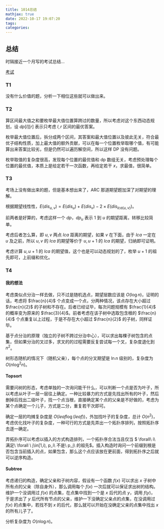 ```yaml
---
title: 1014总结
mathjax: true
date: 2022-10-17 19:07:20
tags:
categories:
---
```


## 总结

时隔接近一个月写的考试总结...

[考试](https://local.cwoi.com.cn:8443/contest/C0133)

### T1

没有什么价值的题，分析一下相位这些就可以做出来。

### T2

算区间最大值之和要枚举最大值位置算跨过的数量，所以考虑对这个东西动态规划，设 $dp[l][r]$ 表示只考虑 $l,r$ 区间的最优答案。

枚举最大值位置后，拆分成两个区间，其答案和最大值位置以及彼此无关，符合最优子结构性质，加上最大值的额外贡献，可以在每一个位置枚举取哪个值，有可能算出来答案比较劣，但是仍然可以遍历解空间，所以这样 DP 没有问题。

枚举取值的复杂度很高，发现每个位置的最优值和 dp 数组无关，考虑预处理每个位置的最优值，本质上是给定若干一次函数，再给定若干 $x$，求最值，很简单。

### T3

考场上没有做出来的题，但是基本想出来了，ARC 那道期望题加深了对期望的理解。

根据期望线性性，$E(dis_{u,v} ) = E(dis_u)+E(dis_v)-2\times E(dis_{lca(u,v)})$。

前两者是好算的，考虑这样一个 $dp$，$dp_u$ 表示 $1$ 到 $u$ 的期望距离，转移比较简单。

考虑后者怎么算，即 $u,v$ 两点 $lca$ 距离的期望，如果 $v$ 在下面，由于 $lca$ 一定在 $u$ 及之前，所以 $u,v$ 的 $lca$ 的期望等价于 $u,u+1$ 的 $lca$ 的期望，归纳即可证明。

考虑计算 $u,u+1$ 的 $lca$ 的期望值，这个也是可以动态规划的了，枚举 $u+1$ 的祖先即可，上前缀和优化。

### T4

#### 我的想法

考虑类似点分治一样去做，只不过是随机选点，期望层数应该是 $O(\log n)$，证明的话，考虑将 $\frac{n}{4}$ 个点变成一个点，分两种情况，该点存在大小超过 $\frac{n}{2}$ 的子树和不存在。后者已经证毕，每次问题规模有 $\frac{1}{4}$ 的概率变为原来的 $\frac{3}{4}$。前者考虑在该子树中选取包含根的 $\frac{n}{4}$ 个点重复以上过程，于是不存在大小超过 $\frac{n}{2}$ 的子树，同样证毕。

基于点分治的原理（独立的子树不跨过分治中心），可以求出每棵子树包含的点集，但如果分治的叉过多，求叉的的过程需要反复尝试每一个叉，复杂度退化到 $n^2$。

树形态随机的情况下（随机父亲），每个点的分叉期望是 $\ln n$ 级别的，复杂度为 $O(n\log^2 n)$。

#### Topsort

需要问树的形态，考虑单独的一次询问能干什么，可以判断一个点是否为叶子，所以考虑从叶子一层一层往上确定。一种比较暴力的方式是先找出所有的叶子，然后删掉后找出二级叶子，找一个点当根，直接确定某个点的父亲是不好做的，考虑为某个点确定一个儿子，方式是二分，重复若干次即可。

确定一层的均摊复杂度是 $O(leaf\log{(leaf)})$，外加找叶子的复杂度，总计 $O(n^2)$，考虑优化找叶子的复杂度，一种可行的方式是先弄出一个拓扑序排列，按照拓扑序去逐一确定。

弄拓扑序可以考虑以插入的方式构造排列，一个拓扑序合法当且仅当 $ \forall\ i\ 满足\ \forall \ j\in[1,i), p_i\ 不是\ p_j\ 的祖先$。插入构造时询问一个前缀到根是否包含当前插入的点，如果包含，那么这个点应该放在更前面，得到拓扑序之后就可以逆序构造。

#### Subtree

考虑递归的构造，确定父亲和子树内容，假设有一个函数 $f(x)$ 可以求出 $x$ 子树中所有点的父亲（除自身外），那么调用每个 $f(x)$ 一次后就可以保证求出树的结构。维护一个没调用过 $f(x)$ 的点集，在点集中找到一个是 $x$ 后代的点 $y$，调用 $f(y)$，于是求出了 $y$ 后代所有节点的父亲，维护一下没确定父亲点的点集，在没调用过 $f(x)$ 的点集中，若找不到 $x$ 的后代，那么就可以开始在没确定父亲的点集中找出 $x$ 的所有儿子了。

分析复杂度为 $O(n\log n)$。

